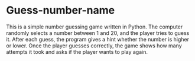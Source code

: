 # Guess-number-name

This is a simple number guessing game written in Python. The computer randomly selects a number between 1 and 20, and the player tries to guess it. After each guess, the program gives a hint whether the number is higher or lower. Once the player guesses correctly, the game shows how many attempts it took and asks if the player wants to play again.
